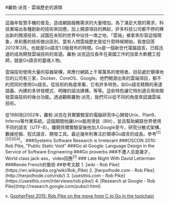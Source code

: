 #羅勃·派克 - 雲端歷史的源頭

<hr>
這幾年智慧手機的普及，造成網路服務需求的大量增加。為了滿足大眾的需求，科技業端出各種創新的技術來回應。加上開源項目的興起，許多科技公司都不停的釋出新的開源技術，試圖在未知的世界中佔住一席之地。「雲端」被拿來形容這個現象，來和舊的技術做出區別。當有人問雲端歷史是從什麼時候開始，我會回答2012年3月。也就是Go語言1.0版發布的時間。Go是一個新世代電腦語言，已經迅速的成為開發雲端技術的首選。羅勃·派克這位長年在美國工作的加拿大軟體工程師，就是Go語言的靈魂人物。
<br><br>
雲端技術使用大量的容器架構，來應付網路上千軍萬馬的使用者。目前處於領導地位的公司有三家，Docker、CoreOS、Google。他們開源出來的雲端項目，都不約而同的使用Go語言。從技術的角度來看，它有許多特色。如Go語言精簡的表達語義、內建的多併發模式、明確的語法建構，等等。這些特色讓它特別適合用來開發雲端技術的後台功能。透過觀察羅勃·派克，我們可以從不同的角度來認識雲端技術。
<br><br>
從1980到2002年，羅勃·派克在貝爾實驗室的電腦研究中心開發Unix、Plan9、Inferno等作業系統。這個期間他讓Unix能用滑鼠（Blit），並且幫助網路世界使用不同的語言（UTF-8）。離開貝爾實驗室後他加入Google至今，研究分散式架構、數據挖掘、程式語言、開發工具。最近幾年則專注於領導Go語言的成長。參考<sup>[1][2][3][4]</sup>。
###Systems Software Research is Irrelevant
###OSCON 2010: Rob Pike, "Public Static Void"
###Go at Google: Language Design in the Service of Software Engineering
###Go proverbs
###不遭人忌是庸才，World class jack-ass，video回應<sup>[1]</sup>
### Late Night With David Letterman
###Renée French的藝術
##參考文獻
1. [wiki - Rob Pike](https://en.wikipedia.org/wiki/Rob_Pike)
2. [herpolhode.com - Rob Pike](http://herpolhode.com/rob/)
3. [usesthis.com - Rob Pike](https://usesthis.com/interviews/rob.pike/)
4. [Research at Google - Rob Pike](http://research.google.com/pubs/r.html)

x. [GopherFest 2015: Rob Pike on the move from C to Go in the toolchain](https://www.youtube.com/watch?v=cF1zJYkBW4A#t=25m20s)
